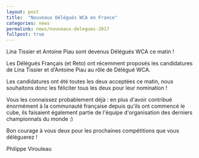 ```yaml
---
layout: post
title:  "Nouveaux Délégués WCA en France"
categories: news
permalink: news/nouveaux-delegues-2017
fullpost: true
---
```


Lina Tissier et Antoine Piau sont devenus Délégués WCA ce matin !


Les Délégués Français (et Reto) ont récemment proposés les candidatures de Lina Tissier et d'Antoine Piau au rôle de Délégué WCA.

Les candidatures ont été toutes les deux acceptées ce matin, nous souhaitons donc les féliciter tous les deux pour leur nomination !

Vous les connaissez probablement déjà : en plus d'avoir contribué énormément à la communauté française depuis qu'ils ont commencé le cube, ils faisaient également partie de l'équipe d'organisation des derniers championnats du monde :)

Bon courage à vous deux pour les prochaines compétitions que vous déléguerez !


Philippe Virouleau
